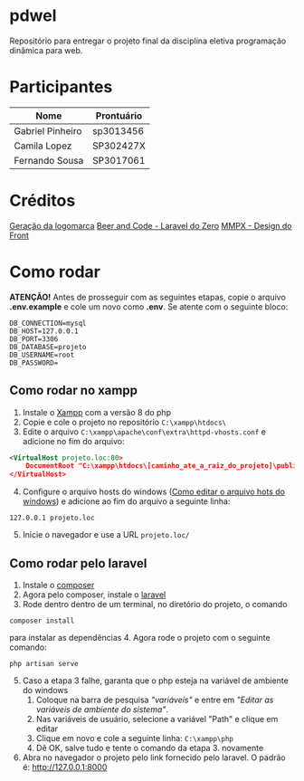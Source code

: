 # pdwel
Repositório para entregar o projeto final da disciplina eletiva programação dinâmica para web.

# Participantes
| Nome             | Prontuário |
| ---------------- | ---------- |
| Gabriel Pinheiro | sp3013456  |
| Camila Lopez     | SP302427X  |
| Fernando Sousa   | SP3017061  |

# Créditos
[Geração da logomarca](https://namelix.com/app/?keywords=blog+webservice)
[Beer and Code - Laravel do Zero](https://www.youtube.com/watch?v=eiYfQzDLyeY&list=PL7ScB28KYHhHEC8DGfhDt7WdHe7s6A56J)
[MMPX - Design do Front](http://mmpx.com.br/)


# Como rodar
**ATENÇÃO!** Antes de prosseguir com as seguintes etapas, copie o arquivo **.env.example** e cole um novo como **.env**. Se atente com o seguinte bloco:
```env
DB_CONNECTION=mysql
DB_HOST=127.0.0.1
DB_PORT=3306
DB_DATABASE=projeto
DB_USERNAME=root
DB_PASSWORD=
```

## Como rodar no xampp
1. Instale o [Xampp](https://www.apachefriends.org/pt_br/download.html) com a versão 8 do php
2. Copie e cole o projeto no repositório `C:\xampp\htdocs\`
3. Edite o arquivo `C:\xampp\apache\conf\extra\httpd-vhosts.conf` e adicione no fim do arquivo:
```xml
<VirtualHost projeto.loc:80>
    DocumentRoot "C:\xampp\htdocs\[caminho_ate_a_raiz_do_projeto]\public"
</VirtualHost>
```
4. Configure o arquivo hosts do windows ([Como editar o arquivo hots do windows](https://tecnoblog.net/199539/editar-arquivo-hosts-windows/)) e adicione ao fim do arquivo a seguinte linha:
```shell
127.0.0.1 projeto.loc
```
5. Inicie o navegador e use a URL `projeto.loc/`

## Como rodar pelo laravel
1. Instale o [composer](https://getcomposer.org/doc/00-intro.md#installation-windows)
2. Agora pelo composer, instale o [laravel](https://laravel.com/docs/8.x/installation#installation-via-composer)
3. Rode dentro dentro de um terminal, no diretório do projeto, o comando 
```shell
composer install
``` 
para instalar as dependências
4. Agora rode o projeto com o seguinte comando:
```shell
php artisan serve
```
5. Caso a etapa 3 falhe, garanta que o php esteja na variável de ambiente do windows
	1. Coloque na barra de pesquisa *"variáveis"* e entre em *"Editar as variáveis de ambiente do sistema"*.
	2. Nas variáveis de usuário, selecione a variável "Path" e clique em editar
	3. Clique em novo e cole a seguinte linha: `C:\xampp\php`
	4. Dê OK, salve tudo e tente o comando da etapa 3. novamente
6.  Abra no navegador o projeto pelo link fornecido pelo laravel. O padrão é: http://127.0.0.1:8000
